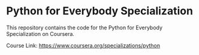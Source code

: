 # Python for Everybody Specialization

This repository contains the code for the Python for Everybody Specialization on Coursera.

Course Link: https://www.coursera.org/specializations/python